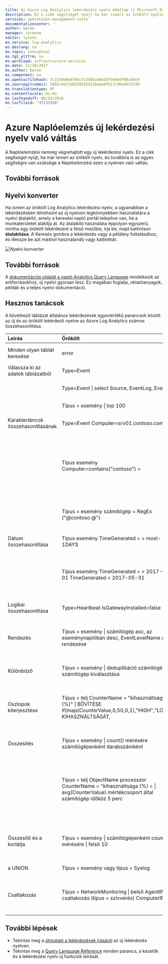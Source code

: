 ```yaml
---
title: Az Azure Log Analytics lekérdezési nyelv Adatlap |} Microsoft Docs
description: Ez a cikk segítséget nyújt ha már ismeri az örökölt nyelvhez tartozó Naplóelemzési az új lekérdezési nyelv való váltás.
services: operations-management-suite
documentationcenter: ''
author: bwren
manager: carmonm
editor: tysonn
ms.service: log-analytics
ms.devlang: na
ms.topic: conceptual
ms.tgt_pltfrm: na
ms.workload: infrastructure-services
ms.date: 11/28/2017
ms.author: bwren
ms.component: na
ms.openlocfilehash: 7c2158d8e6f64c7c356ba40b3bf56684f00cb8c0
ms.sourcegitcommit: 5892c4e1fe65282929230abadf617c0be8953fd9
ms.translationtype: MT
ms.contentlocale: hu-HU
ms.lasthandoff: 06/29/2018
ms.locfileid: "37132938"
---
```

# <a name="transitioning-to-azure-log-analytics-new-query-language"></a>Azure Naplóelemzés új lekérdezési nyelv való váltás
A Naplóelemzési nemrég végrehajtott egy új lekérdezési nyelv.  Ez a cikk segítséget nyújt, ha már ismeri az örökölt nyelv, és továbbra is az egyes segítségre van szüksége a Naplóelemzési ezen a nyelven való váltás.

## <a name="resources"></a>További források


## <a name="language-converter"></a>Nyelvi konverter

Ha ismeri az örökölt Log Analytics lekérdezési nyelv, a ugyanabban a lekérdezésben létrehozni az új nyelven legkönnyebben használatára a nyelvi átalakító, amely a keresési napló portál telepítve van, ha a munkaterületet alakítja át.  Az átalakító használata éppolyan egyszerű, mintha egy örökölt lekérdezést a felső mezőbe, írja be, majd kattintson **átalakítása**.  A Keresés gombra a lekérdezés vagy a példány futtatásához, és illessze be azt máshol használandó vagy kattinthat.

![Nyelvi konverter](media/log-analytics-log-search-upgrade/language-converter.png)


## <a name="resources"></a>További források
A [dokumentációs oldalát a napló Analytics Query Language](https://docs.loganalytics.io) rendelkezik az erőforrásokhoz, új nyelvi gyorsan lesz.  Ez magában foglalja, oktatóanyagok, példák és a teljes nyelvi dokumentáció.


## <a name="cheat-sheet"></a>Hasznos tanácsok

A következő táblázat általános lekérdezések egyenértékű parancsok között az új és az örökölt lekérdező nyelve az Azure Log Analytics számos összehasonlítása.

| Leírás | Örökölt | új |
|:--|:--|:--|
| Minden olyan táblát keresése      | error | keressen az "error" (nem kis-és nagybetűket) |
| Válassza ki az adatok táblázatból | Type=Event |  Esemény |
|                        | Type=Event &#124; select Source, EventLog, EventID | Event &#124; project Source, EventLog, EventID |
|                        | Típus = esemény &#124; top 100 | Esemény &#124; 100 igénybe |
| Karakterláncok összehasonlításának      | Type=Event Computer=srv01.contoso.com   | Esemény &#124; ahol számítógép == "srv01.contoso.com" |
|                        | Típus esemény Computer=contains("contoso") = | Esemény &#124; ahol számítógép tartalmazza a "contoso" (nem kis-és nagybetűket)<br>Esemény &#124; ahol számítógép contains_cs "Contoso" (kis-és nagybetűket) |
|                        | Típus = esemény számítógép = RegEx ("\@contoso @")  | Esemény &#124; ahol számítógép megfelel a reguláris kifejezéssel ". *contoso*" |
| Dátum összehasonlítása        | Típus esemény TimeGenerated = > most-1DAYS | Esemény &#124; ahol TimeGenerated > ago(1d) |
|                        | Típus esemény TimeGenerated = > 2017-05-01 TimeGenerated < 2017-05-31 | Esemény &#124; ahol TimeGenerated között (datetime(2017-05-01)... datetime(2017-05-31)) |
| Logikai összehasonlítása     | Type=Heartbeat IsGatewayInstalled=false  | Szívverés \| ahol IsGatewayInstalled == false |
| Rendezés                   | Típus = esemény &#124; számítógép asc, az eseménynaplóban desc, EventLevelName asc rendezése | Esemény \| számítógép asc, az eseménynaplóban desc, EventLevelName asc rendezés |
| Különböző               | Típus = esemény &#124; deduplikáció számítógép \| számítógép kiválasztása | Esemény &#124; összesítse a számítógépen, az eseménynaplóban talál |
| Oszlopok kiterjesztése         | Típus = telj CounterName = "kihasználtsága (%)" &#124; BŐVÍTÉSE if(map(CounterValue,0,50,0,1),"HIGH","LOW") KIHASZNÁLTSÁGÁT, | A Teljesítményfigyelő &#124; adott CounterName == "kihasználtsága (%) \| kihasználtsági kiterjesztése = iff ("Alacsony"a"Felső"> 50. ellenértéknek) |
| Összesítés            | Típus = esemény &#124; count() mérésére számítógépenként darabszámként | Esemény &#124; összesíteni a Count = count() számítógépenként |
|                                | Típus = telj ObjectName processzor CounterName = "kihasználtsága (%) = &#124; avg(CounterValue) mértékcsoport által számítógép időköz 5 perc | A Teljesítményfigyelő &#124; ahol ObjectName == "Processzor" és a CounterName == "kihasználtsága (%) &#124; összefoglalója avg(CounterValue) számítógépenként bin (TimeGenerated, azaz 5 perc) |
| Összesítő és a korlátja | Típus = esemény &#124; számítógépenként count() mérésére &#124; felső 10 | Esemény &#124; AggregatedValue összefoglalója számítógépenként count() = &#124; 10 korlátozása |
| a UNION                  | Típus = esemény vagy típus = Syslog | Syslog esemény, Unió |
| Csatlakozás                   | Típus = NetworkMonitoring &#124; belső AgentIP csatlakozás (típus = szívverés) ComputerIP | NetworkMonitoring &#124; jellegű csatlakozás belső = (keresési típus == "Szívverés") a $left. AgentIP == $right.ComputerIP |



## <a name="next-steps"></a>További lépések
- Tekintse meg a [útmutató a lekérdezések írásáról](https://go.microsoft.com/fwlink/?linkid=856078) az új lekérdezés nyelven.
- Tekintse meg a [Query Language Reference](https://go.microsoft.com/fwlink/?linkid=856079) minden parancs, a kezelők és a lekérdezési nyelv új funkciók leírását.  
